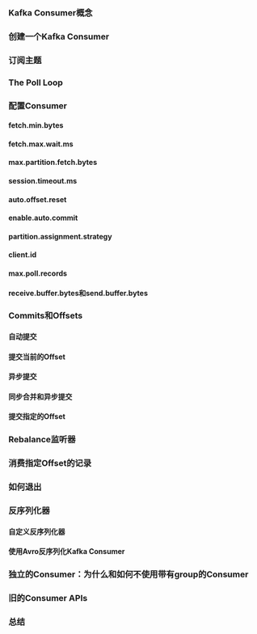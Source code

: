 



### Kafka Consumer概念  



### 创建一个Kafka Consumer  




### 订阅主题  




### The Poll Loop  




### 配置Consumer  




#### fetch.min.bytes  




#### fetch.max.wait.ms  





#### max.partition.fetch.bytes  





#### session.timeout.ms  




#### auto.offset.reset  




#### enable.auto.commit  





#### partition.assignment.strategy  




#### client.id  




#### max.poll.records  





#### receive.buffer.bytes和send.buffer.bytes



### Commits和Offsets  


#### 自动提交  



#### 提交当前的Offset  


#### 异步提交  



#### 同步合并和异步提交  



#### 提交指定的Offset  




### Rebalance监听器  




### 消费指定Offset的记录  






### 如何退出  



### 反序列化器  




#### 自定义反序列化器  




#### 使用Avro反序列化Kafka Consumer  





### 独立的Consumer：为什么和如何不使用带有group的Consumer  





### 旧的Consumer APIs  




### 总结
